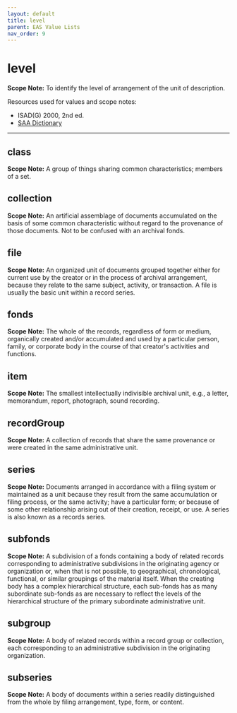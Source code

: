 ```yaml
---
layout: default
title: level
parent: EAS Value Lists
nav_order: 9
---
```


# level

**Scope Note:**
To identify the level of arrangement of the unit of description.

Resources used for values and scope notes:
 - ISAD(G) 2000, 2nd ed.
 - [SAA Dictionary](https://dictionary.archivists.org/)

---

## class

**Scope Note:**
A group of things sharing common characteristics; members of a set.

## collection

**Scope Note:**
An artificial assemblage of documents accumulated on the basis of some common characteristic without regard to the provenance of those documents. Not to be confused with an archival fonds.

## file

**Scope Note:**
An organized unit of documents grouped together either for current use by the creator or in the process of archival arrangement, because they relate to the same subject, activity, or transaction. A file is usually the basic unit within a record series.

## fonds

**Scope Note:**
The whole of the records, regardless of form or medium, organically created and/or accumulated and used by a particular person, family, or corporate body in the course of that creator's activities and functions.

## item

**Scope Note:**
The smallest intellectually indivisible archival unit, e.g., a letter, memorandum, report, photograph, sound recording.

## recordGroup

**Scope Note:**
A collection of records that share the same provenance or were created in the same administrative unit.

## series

**Scope Note:**
Documents arranged in accordance with a filing system or maintained as a unit because they result from the same accumulation or filing process, or the same activity; have a particular form; or because of some other relationship arising out of their creation, receipt, or use. A series is also known as a records series.

## subfonds

**Scope Note:**
A subdivision of a fonds containing a body of related records corresponding to administrative subdivisions in the originating agency or organization or, when that is not possible, to geographical, chronological, functional, or similar groupings of the material itself. When the creating body has a complex hierarchical structure, each sub-fonds has as many subordinate sub-fonds as are necessary to reflect the levels of the hierarchical structure of the primary subordinate administrative unit.

## subgroup

**Scope Note:**
A body of related records within a record group or collection, each corresponding to an administrative subdivision in the originating organization.

## subseries

**Scope Note:**
A body of documents within a series readily distinguished from the whole by filing arrangement, type, form, or content.

